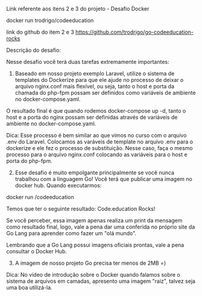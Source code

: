 Link referente aos itens 2 e 3 do projeto - Desafio Docker

docker run trodrigo/codeeducation

link do github do item 2 e 3
https://github.com/trodrigo/go-codeeducation-rocks

Descrição do desafio:

Nesse desafio você terá duas tarefas extremamente importantes:

1) Baseado em nosso projeto exemplo Laravel, utilize o sistema de templates do Dockerize para que ele ajude no processo de deixar o arquivo nginx.conf mais flexível, ou seja, tanto o host e porta da chamada do php-fpm possam ser definidos como variáveis de ambiente no docker-compose.yaml. 

O resultado final é que quando rodemos docker-compose up -d, tanto o host e a porta do nginx possam ser definidas através de variáveis de ambiente no docker-compose.yaml. 

Dica: Esse processo é bem similar ao que vimos no curso com o arquivo .env do Laravel. Colocamos as varáveis de template no arquivo .env para o dockerize e ele fez o processo de substituição. Nesse caso, faça o mesmo processo para o arquivo nginx.conf colocando as variáveis para o host e porta do php-fpm.

2) Esse desafio é muito empolgante principalmente se você nunca trabalhou com a linguagem Go!
Você terá que publicar uma imagem no docker hub. Quando executarmos:

docker run <seu-user>/codeeducation 

Temos que ter o seguinte resultado: Code.education Rocks!

Se você perceber, essa imagem apenas realiza um print da mensagem como resultado final, logo, vale a pena dar uma conferida no próprio site da Go Lang para aprender como fazer um "olá mundo".

Lembrando que a Go Lang possui imagens oficiais prontas, vale a pena consultar o Docker Hub.

3) A imagem de nosso projeto Go precisa ter menos de 2MB =)

Dica: No vídeo de introdução sobre o Docker quando falamos sobre o sistema de arquivos em camadas, apresento uma imagem "raiz", talvez seja uma boa utilizá-la.